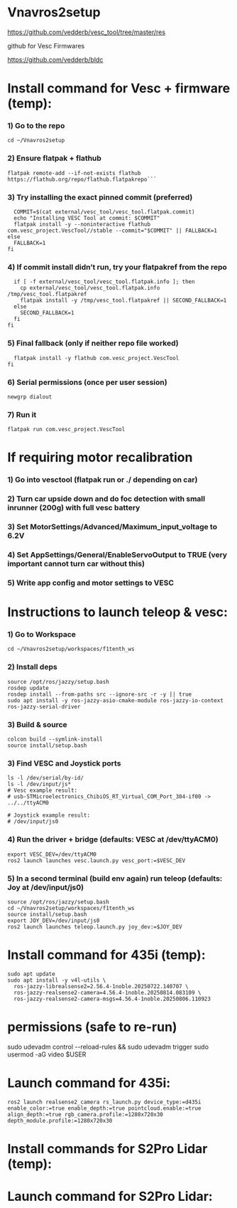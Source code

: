 # Vnavros2setup
https://github.com/vedderb/vesc_tool/tree/master/res

github for Vesc Firmwares

https://github.com/vedderb/bldc

# Install command for Vesc + firmware (temp): 

### 1) Go to the repo
```cd ~/Vnavros2setup```

### 2) Ensure flatpak + flathub
```sudo apt update && sudo apt install -y flatpak
flatpak remote-add --if-not-exists flathub https://flathub.org/repo/flathub.flatpakrepo```
```

### 3) Try installing the exact pinned commit (preferred)
```if [ -f external/vesc_tool/vesc_tool.flatpak.commit ]; then
  COMMIT=$(cat external/vesc_tool/vesc_tool.flatpak.commit)
  echo "Installing VESC Tool at commit: $COMMIT"
  flatpak install -y --noninteractive flathub com.vesc_project.VescTool//stable --commit="$COMMIT" || FALLBACK=1
else
  FALLBACK=1
fi
```

### 4) If commit install didn’t run, try your flatpakref from the repo
```if [ "${FALLBACK:-0}" = "1" ]; then
  if [ -f external/vesc_tool/vesc_tool.flatpak.info ]; then
    cp external/vesc_tool/vesc_tool.flatpak.info /tmp/vesc_tool.flatpakref
    flatpak install -y /tmp/vesc_tool.flatpakref || SECOND_FALLBACK=1
  else
    SECOND_FALLBACK=1
  fi
fi
```

### 5) Final fallback (only if neither repo file worked)
```if [ "${SECOND_FALLBACK:-0}" = "1" ]; then
  flatpak install -y flathub com.vesc_project.VescTool
fi
```

### 6) Serial permissions (once per user session)
```sudo usermod -aG dialout $USER
newgrp dialout
```

### 7) Run it
```flatpak run com.vesc_project.VescTool```

# If requiring motor recalibration

### 1) Go into vesctool (flatpak run or ./ depending on car)

### 2) Turn car upside down and do foc detection with small inrunner (200g) with full vesc battery

### 3) Set MotorSettings/Advanced/Maximum_input_voltage to 6.2V 

### 4) Set AppSettings/General/EnableServoOutput to TRUE (very important cannot turn car without this)

### 5) Write app config and motor settings to VESC


# Instructions to launch teleop & vesc:

### 1) Go to Workspace
```
cd ~/Vnavros2setup/workspaces/f1tenth_ws
```

### 2) Install deps
```
source /opt/ros/jazzy/setup.bash
rosdep update
rosdep install --from-paths src --ignore-src -r -y || true
sudo apt install -y ros-jazzy-asio-cmake-module ros-jazzy-io-context ros-jazzy-serial-driver
```

### 3) Build & source
```
colcon build --symlink-install
source install/setup.bash
```
### 3) Find VESC and Joystick ports
```
ls -l /dev/serial/by-id/
ls -l /dev/input/js*
# Vesc example result:
# usb-STMicroelectronics_ChibiOS_RT_Virtual_COM_Port_304-if00 -> ../../ttyACM0

# Joystick example result:
# /dev/input/js0
```

### 4) Run the driver + bridge (defaults: VESC at /dev/ttyACM0) 
```
export VESC_DEV=/dev/ttyACM0
ros2 launch launches vesc.launch.py vesc_port:=$VESC_DEV
```

### 5) In a second terminal (build env again) run teleop (defaults: Joy at /dev/input/js0) 
```
source /opt/ros/jazzy/setup.bash
cd ~/Vnavros2setup/workspaces/f1tenth_ws
source install/setup.bash
export JOY_DEV=/dev/input/js0
ros2 launch launches teleop.launch.py joy_dev:=$JOY_DEV
```

# Install command for 435i (temp): 
```
sudo apt update
sudo apt install -y v4l-utils \
  ros-jazzy-librealsense2=2.56.4-1noble.20250722.140707 \
  ros-jazzy-realsense2-camera=4.56.4-1noble.20250814.083109 \
  ros-jazzy-realsense2-camera-msgs=4.56.4-1noble.20250806.110923
```

# permissions (safe to re-run)
sudo udevadm control --reload-rules && sudo udevadm trigger
sudo usermod -aG video $USER


# Launch command for 435i:
```
ros2 launch realsense2_camera rs_launch.py device_type:=d435i enable_color:=true enable_depth:=true pointcloud.enable:=true align_depth:=true rgb_camera.profile:=1280x720x30 depth_module.profile:=1280x720x30
```



# Install commands for S2Pro Lidar (temp): 


# Launch command for S2Pro Lidar:
```

```
